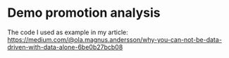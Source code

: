 # Demo promotion analysis

The code I used as example in my article: https://medium.com/@ola.magnus.andersson/why-you-can-not-be-data-driven-with-data-alone-6be0b27bcb08
